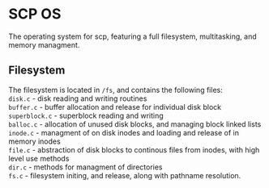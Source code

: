 # SCP OS
The operating system for scp, featuring a full filesystem, multitasking, and memory managment.

## Filesystem
The filesystem is located in `/fs`, and contains the following files:<br>
`disk.c` - disk reading and writing routines<br>
`buffer.c` - buffer allocation and release for individual disk block<br>
`superblock.c` - superblock reading and writing <br>
`balloc.c` - allocation of unused disk blocks, and managing block linked lists<br>
`inode.c` - managment of on disk inodes and loading and release of in memory inodes<br>
`file.c` - abstraction of disk blocks to continous files from inodes, with high level use methods<br>
`dir.c` - methods for managment of directories<br>
`fs.c` - filesystem initing, and release, along with pathname resolution.